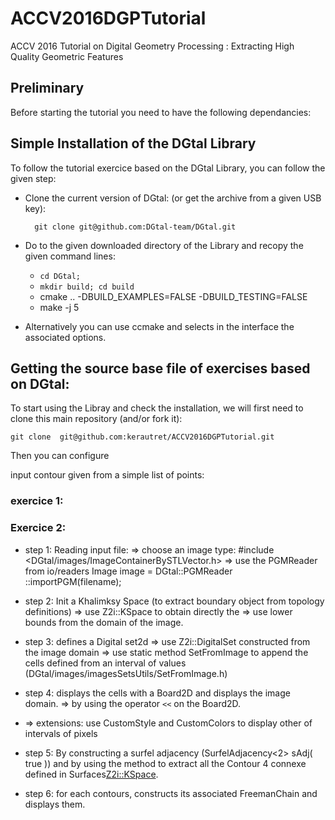 # ACCV2016DGPTutorial
ACCV 2016 Tutorial on  Digital Geometry Processing : Extracting High Quality Geometric Features


## Preliminary
Before starting the tutorial you need to have the following dependancies:



## Simple Installation of the DGtal Library 
To follow the tutorial exercice based on the DGtal Library, you can follow the given step:

 - Clone the current version of DGtal: (or get the archive from a given USB key):
    ```
      git clone git@github.com:DGtal-team/DGtal.git
    ```
 
 - Do to the given downloaded directory of the Library and recopy the given command lines: 
   - ```cd DGtal;``` 
   - ```mkdir build; cd build```
   - cmake .. -DBUILD_EXAMPLES=FALSE -DBUILD_TESTING=FALSE
   - make -j 5 
 
 - Alternatively you can use ccmake and selects in the interface the associated options.
 
 
## Getting the source base file of exercises based on DGtal:

To start using the Libray and check the installation, we will first
need to clone this main repository (and/or fork it):
  ```
  git clone  git@github.com:kerautret/ACCV2016DGPTutorial.git
  ```
Then you can configure 

input contour given from a simple list of points:



### exercice 1: 


### Exercice 2:
   - step 1: Reading input file: 
     => choose an image type: #include <DGtal/images/ImageContainerBySTLVector.h>
     => use the PGMReader from io/readers 
       Image image = DGtal::PGMReader<Image>::importPGM(filename); 
  
   - step 2: Init a Khalimksy Space (to extract boundary object from topology definitions)
     => use  Z2i::KSpace to obtain directly the 
     => use lower bounds from the domain of the image.
     
   - step 3: defines a Digital set2d
     => use Z2i::DigitalSet constructed from the image domain
     => use static method SetFromImage to append the cells defined from an interval of values (DGtal/images/imagesSetsUtils/SetFromImage.h)
     
   - step 4: displays the cells with a Board2D and displays the image domain.
     =>  by using the operator ```<<``` on the Board2D.
   - => extensions: use  CustomStyle and  CustomColors to display other of intervals of pixels
   
   
   - step 5: By constructing a surfel adjacency (SurfelAdjacency<2> sAdj( true )) and by using the method to extract all the Contour 4 connexe defined in Surfaces<Z2i::KSpace>.
   
   - step 6: for each contours, constructs its associated FreemanChain and displays them.







